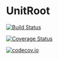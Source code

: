 # UnitRoot

[![Build Status](https://travis-ci.org/p-chaim/UnitRoot.jl.svg?branch=master)](https://travis-ci.org/p-chaim/UnitRoot.jl)

[![Coverage Status](https://coveralls.io/repos/p-chaim/UnitRoot.jl/badge.svg?branch=master&service=github)](https://coveralls.io/github/p-chaim/UnitRoot.jl?branch=master)

[![codecov.io](http://codecov.io/github/p-chaim/UnitRoot.jl/coverage.svg?branch=master)](http://codecov.io/github/p-chaim/UnitRoot.jl?branch=master)
